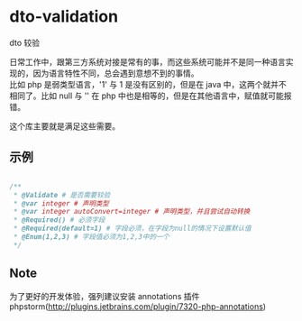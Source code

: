 # dto-validation
dto 较验

日常工作中，跟第三方系统对接是常有的事，而这些系统可能并不是同一种语言实现的，因为语言特性不同，总会遇到意想不到的事情。  
比如 php 是弱类型语言，'1'  与 1 是没有区别的，但是在 java 中，这两个就并不相同了。比如 null 与 '' 在 php 中也是相等的，但是在其他语言中，赋值就可能报错。  

这个库主要就是满足这些需要。

## 示例

```php

/**
 * @Validate # 是否需要较验
 * @var integer # 声明类型
 * @var integer autoConvert=integer # 声明类型，并且尝试自动转换
 * @Required() # 必须字段
 * @Required(default=1) # 字段必须，在字段为null的情况下设置默认值
 * @Enum(1,2,3) # 字段值必须为1,2,3中的一个
 */
```

## Note

为了更好的开发体验，强列建议安装 annotations 插件  
phpstorm(http://plugins.jetbrains.com/plugin/7320-php-annotations)
